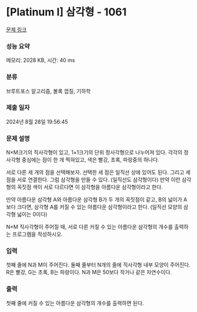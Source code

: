 # [Platinum I] 삼각형 - 1061 

[문제 링크](https://www.acmicpc.net/problem/1061) 

### 성능 요약

메모리: 2028 KB, 시간: 40 ms

### 분류

브루트포스 알고리즘, 볼록 껍질, 기하학

### 제출 일자

2024년 8월 28일 19:56:45

### 문제 설명

<p>N×M크기의 직사각형이 있고, 1×1크기의 단위 정사각형으로 나누어져 있다. 각각의 정사각형 중심에는 점이 한 개 찍혀있고, 색은 빨강, 초록, 파랑중의 하나다.</p>

<p>서로 다른 세 개의 점을 선택해보자. 선택한 세 점은 일직선 상에 있어도 된다. 그리고 세 점을 서로 연결한다. 그럼 삼각형을 만들 수 있다. (일직선도 삼각형이다) 만약 이런 삼각형의 꼭짓점 색이 서로 다르다면 이 삼각형을 아름다운 삼각형이라고 한다.</p>

<p>만약 아름다운 삼각형 A와 아름다운 삼각형 B가 두 개의 꼭짓점이 같고, B의 넓이가 A보다 크다면, 삼각형 A를 커질 수 있는 아름다운 삼각형이라고 한다. (일직선 모양의 삼각형 넓이는 0이다)</p>

<p>N×M 직사각형이 주어질 때, 서로 다른 커질 수 있는 아름다운 삼각형의 개수를 출력하는 프로그램을 작성하시오.</p>

### 입력 

 <p>첫째 줄에 N과 M이 주어진다. 둘째 줄부터 N개의 줄에 직사각형 내부 모양이 주어진다. R은 빨강, G는 초록, B는 파랑이다. N과 M은 50보다 작거나 같은 자연수이다.</p>

### 출력 

 <p>첫째 줄에 커질 수 있는 아름다운 삼각형의 개수를 출력하면 된다.</p>

